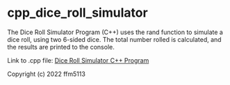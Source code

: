 # cpp_dice_roll_simulator
The Dice Roll Simulator Program (C++) uses the rand function to simulate a dice roll, using two 6-sided dice. The total number rolled is calculated, and the results are printed to the console.

Link to .cpp file: <a href="https://github.com/ffm5113/cpp_dice_roll_simulator/blob/main/DiceRollSimulator.cpp">Dice Roll Simulator C++ Program</a>

Copyright (c) 2022 ffm5113
